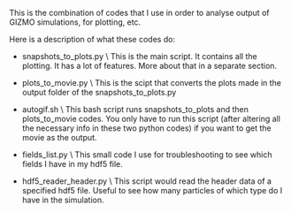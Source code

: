 This is the combination of codes that I use in order to analyse output of GIZMO simulations, for plotting, etc.

Here is a description of what these codes do:

* snapshots\_to\_plots.py \\
This is the main script. It contains all the plotting. It has a lot of features. More about that in a separate section.

* plots\_to\_movie.py \\
This is the scipt that converts the plots made in the output folder of the snapshots\_to\_plots.py 

* autogif.sh \\
This bash script runs snapshots\_to\_plots and then plots\_to\_movie codes. You only have to run this script (after altering all the necessary info in these two python codes) if you want to get the movie as the output.

* fields\_list.py \\
This small code I use for troubleshooting to see which fields I have in my hdf5 file.

* hdf5\_reader\_header.py \\
This script would read the header data of a specified hdf5 file. Useful to see how many particles of which type do I have in the simulation.

